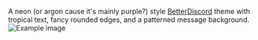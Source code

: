 A neon (or argon cause it's mainly purple?) style [BetterDiscord](https://github.com/BetterDiscord/BetterDiscord) theme with tropical text, fancy rounded edges, and a patterned message background.
![Example image](https://raw.githubusercontent.com/Maxwell-Fisher/Discord-theme/main/betterDiscordExample.PNG "Example image")
